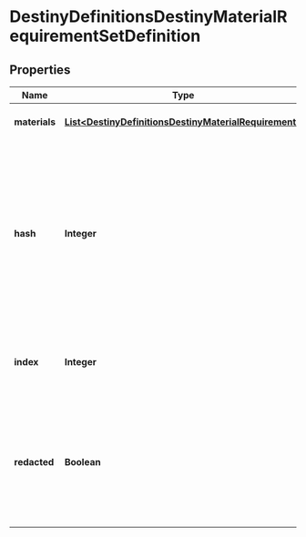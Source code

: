 
# DestinyDefinitionsDestinyMaterialRequirementSetDefinition

## Properties
Name | Type | Description | Notes
------------ | ------------- | ------------- | -------------
**materials** | [**List&lt;DestinyDefinitionsDestinyMaterialRequirement&gt;**](DestinyDefinitionsDestinyMaterialRequirement.md) | The list of all materials that are required. |  [optional]
**hash** | **Integer** | The unique identifier for this entity. Guaranteed to be unique for the type of entity, but not globally.  When entities refer to each other in Destiny content, it is this hash that they are referring to. |  [optional]
**index** | **Integer** | The index of the entity as it was found in the investment tables. |  [optional]
**redacted** | **Boolean** | If this is true, then there is an entity with this identifier/type combination, but BNet is not yet allowed to show it. Sorry! |  [optional]



